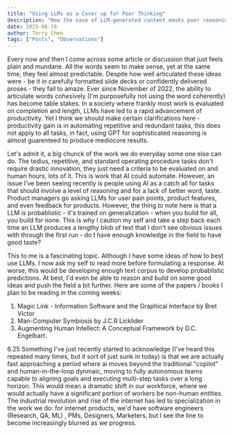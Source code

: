 ```yaml
---
title: "Using LLMs as a Cover up for Poor Thinking"
description: "How the ease of LLM-generated content masks poor reasoning and why developing domain expertise remains crucial for meaningful innovation beyond automated productivity gains."
date: 2025-06-16
author: Terry Chen
tags: ["Posts", "Observations"]
---
```

Every now and then I come across some article or discussion that just feels plain and mundane. All the words seem to make sense, yet at the same time, they feel almost predictable. Despite how well articulated these ideas were - be it in carefully formatted slide decks or confidently delivered proses - they fail to amaze. Ever since November of 2022, the ability to articulate words cohesively (I'm purposefully not using the word coherently) has become table stakes. In a society where frankly most work is evaluated on completion and length, LLMs have led to a rapid advancement of productivity. Yet I think we should make certain clarifications here - productivity gain is in automating repetitive and redundant tasks, this does not apply to all tasks, in fact, using GPT for sophisticated reasoning is almost guarenteed to produce mediocore results. 

Let's admit it, a big chunck of the work we do everyday some one else can do. The tedius, repetitive, and standard operating procedure tasks don't require drastic innovation, they just need a criteria to be evaluated on and human hours, lots of it. This is work that AI could automate. However, an issue I've been seeing recently is people using AI as a catch all for tasks that should involve a level of reasoning and for a lack of better word, taste. Product managers go asking LLMs for user pain points, product features, and even feedback for products. However, the thing to note here is that a LLM is probablistic - it's trained on generalization - when you build for all, you build for none. This is why I caution my self and take a step back each time an LLM produces a lengthy blob of text that I don't see obvious issues with through the first run - do I have enough knowledge in the field to have good taste?

This to me is a fascinating topic. Although I have some ideas of how to best use LLMs. I now ask my self to read more before formulating a response. At worse, this would be developing enough text corpus to develop probablistic predictions. At best, I'd even be able to reason and build on some good ideas and push the field a bit further. Here are some of the papers / books I plan to be reading in the coming weeks:

1. Magic Link - Information Software and the Graphical Interface by Bret Victor
2. Man-Computer Symbiosis by J.C.R Licklider
3. Augmenting Human Intellect: A Conceptual Framework by D.C. Engelbart. 

6.25 Something I've just recently started to acknowledge (I've heard this repeated many times, but it sort of just sunk in today) is that we are actually fast approaching a period where ai moves beyond the traditional "copilot" and human-in-the-loop dynmaic, moving to fully autonomous teams capable to aligning goals and executing multi-step tasks over a long horizon. This would mean a dramatic shift in our workforce, where we would actually have a significant portion of workers be non-human entities. The industrial revolution and rise of the internet has led to specialization in the work we do: for internet products, we'd have software engineers (Research, QA, ML) , PMs, Designers, Marketers, but I see the line to become increasingly blurred as we progress. 